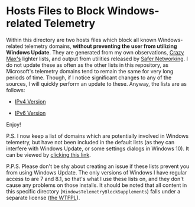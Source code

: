 # Hosts Files to Block Windows-related Telemetry
Within this directory are two hosts files which block all known Windows-related telemetry domains, **without preventing the user from utilizing Windows Update**. They are generated from my own observations, [Crazy Max's](https://github.com/crazy-max/WindowsSpyBlocker) lighter lists, and output from utilities released by [Safer Networking](https://www.safer-networking.org/). I do not update these as often as the other lists in this repository, as Microsoft's telemetry domains tend to remain the same for very long periods of time. Though, if I notice significant changes to any of the sources, I will quickly perform an update to these. Anyway, the lists are as follows:

- [IPv4 Version](https://raw.githubusercontent.com/bongochong/CombinedPrivacyBlockLists/master/WindowsTelemetryBlockSupplements/SBBTYZ-IPv4.txt)

- [IPv6 Version](https://raw.githubusercontent.com/bongochong/CombinedPrivacyBlockLists/master/WindowsTelemetryBlockSupplements/SBBTYZ-IPv6.txt)

Enjoy!  

P.S. I now keep a list of domains which are potentially involved in Windows telemetry, but have not been included in the default lists (as they can interfere with Windows Update, or some settings dialogs in Windows 10). It can be viewed by [clicking this link](https://raw.githubusercontent.com/bongochong/CombinedPrivacyBlockLists/master/WindowsTelemetryBlockSupplements/PPD-AWT.txt).

P.P.S. Please don't be shy about creating an issue if these lists prevent you from using Windows Update. The only versions of Windows I have regular access to are 7 and 8.1, so that's what I use these lists on, and they don't cause any problems on those installs. It should be noted that all content in this specific directory (`WindowsTelemetryBlockSupplements`) falls under a separate license ([the WTFPL](http://www.wtfpl.net/txt/copying/)).
